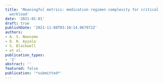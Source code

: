 ```yaml
---
title: 'Meaningful metrics: medication regimen complexity for critical care pharmacist
  workload'
date: '2021-01-01'
draft: true
publishDate: '2021-11-08T03:10:14.067972Z'
authors:
- A. S. Newsome
- D. N. Ayyala
- S. Blackwell
- et al.
publication_types:
- '2'
abstract: ''
featured: false
publication: '*submitted*'
---
```


